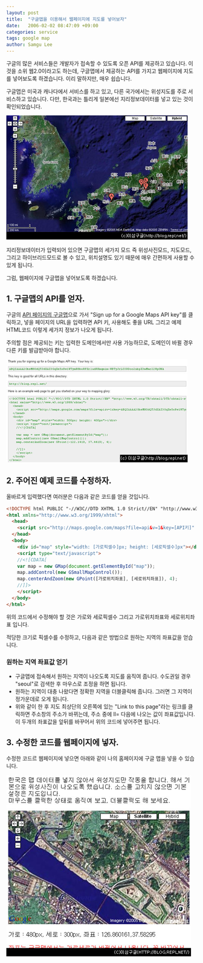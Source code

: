 ```yaml
---
layout: post
title:  "구글맵을 이용해서 웹페이지에 지도를 넣어보자"
date:   2006-02-02 08:47:09 +09:00
categories: service
tags: google map
author: Samgu Lee
---
```

구글의 많은 서비스들은 개발자가 접속할 수 있도록 오픈 API를 제공하고 있습니다. 이 것을 소위 웹2.0이라고도 하는데, 구글맵에서 제공하는 API를 가지고 웹페이지에 지도를 넣어보도록 하겠습니다. 이리 말하지만, 매우 쉽습니다.

구글맵은 미국과 캐나다에서 서비스를 하고 있고, 다른 국가에서는 위성지도를 주로 서비스하고 있습니다. 다만, 한국과는 틀리게 일본에선 지리정보데이터를 넣고 있는 것이 확인되었습니다.

![구글맵에 나타난 한국과 일본](/assets/googlemaps_korea_vs_japan.jpg)

지리정보데이터가 입력되어 있으면 구글맵의 세가지 모드 즉 위성사진모드, 지도모드, 그리고 하이브리드모드로 볼 수 있고, 위치설명도 있기 때문에 매우 간편하게 사용할 수 있게 됩니다.

그럼, 웹페이지에 구글맵을 넣어보도록 하겠습니다.

## 1. 구글맵의 API를 얻자.

구글의 [API 페이지의 구글맵](http://www.google.com/apis/maps/)으로 가서 "Sign up for a Google Maps API key"를 클릭하고, 넣을 페이지의 URL을 입력하면 API 키, 사용해도 좋을 URL 그리고 예제 HTML코드 이렇게 세가지 정보가 나오게 됩니다.

주의할 점은 제공되는 키는 입력한 도메인에서만 사용 가능하므로, 도메인이 바뀔 경우 다른 키를 발급받아야 합니다.

![구글맵의 API 얻는 화면](/assets/after_signup.jpg)

## 2. 주어진 예제 코드를 수정하자.

올바르게 입력했다면 여러분은 다음과 같은 코드를 얻을 것입니다.

```html
<!DOCTYPE html PUBLIC "-//W3C//DTD XHTML 1.0 Strict//EN" "http://www.w3.org/TR/xhtml1/DTD/xhtml1-strict.dtd">
<html xmlns="http://www.w3.org/1999/xhtml">
  <head>
    <script src="http://maps.google.com/maps?file=api&v=1&key=[API키]" type="text/javascript"></script>
  </head>
  <body>
    <div id="map" style="width: [가로픽셀수]px; height: [세로픽셀수]px"></div>
    <script type="text/javascript">
    //<![CDATA[
    var map = new GMap(document.getElementById("map"));
    map.addControl(new GSmallMapControl());
    map.centerAndZoom(new GPoint([가로위치좌표], [세로위치좌표]), 4);
    //]]>
    </script>
  </body>
</html>
```

위의 코드에서 수정해야 할 것은 가로와 세로픽셀수 그리고 가로위치좌표와 세로위치좌표 입니다.

적당한 크기로 픽셀수를 수정하고, 다음과 같은 방법으로 원하는 지역의 좌표값을 얻습니다.

### 원하는 지역 좌표값 얻기

- 구글맵에 접속해서 원하는 지역이 나오도록 지도를 움직여 줍니다. 수도권일 경우 "seoul"로 검색한 후 마우스로 조정을 하면 됩니다.
- 원하는 지역이 대충 나왔다면 정확한 지역을 더블클릭해 줍니다. 그러면 그 지역이 정가운데로 오게 됩니다.
- 위와 같이 한 후 지도 최상단의 오른쪽에 있는 "Link to this page"라는 링크를 클릭하면 주소창의 주소가 바뀌는데, 주소 중에 ll= 다음에 나오는 값이 좌표값입니다. 이 두개의 좌표값을 앞뒤를 바꾸어서 위의 코드에 넣어주면 됩니다.

## 3. 수정한 코드를 웹페이지에 넣자.

수정한 코드르 웹페이지에 넣으면 아래와 같이 나의 홈페이지에 구글 맵을 넣을 수 있습니다.

![커스텀 구글 맵](/assets/customize_google_maps.jpg)

